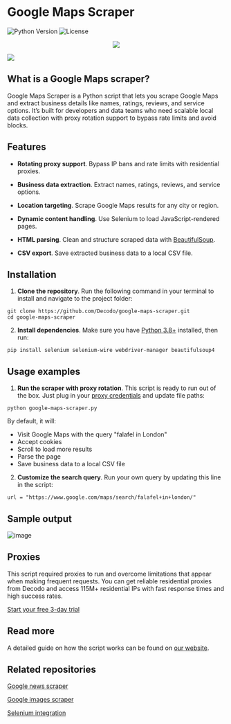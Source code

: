 # Google Maps Scraper
![Python Version](https://img.shields.io/badge/python-3.13%2B-blue.svg)
![License](https://img.shields.io/github/license/decodo/Google-News-scraper)

<p align="center">
<a href="https://dashboard.decodo.com/register?page=scrapers%2Fpricing&utm_source=socialorganic&utm_medium=social&utm_campaign=scraper_api_github"><img src="https://github.com/user-attachments/assets/13b08523-32b0-4c85-8e99-580d7c2a9055"></a>


[![](https://dcbadge.vercel.app/api/server/Ja8dqKgvbZ)](https://discord.gg/Ja8dqKgvbZ)

## What is a Google Maps scraper?
Google Maps Scraper is a Python script that lets you scrape Google Maps and extract business details like names, ratings, reviews, and service options. It’s built for developers and data teams who need scalable local data collection with proxy rotation support to bypass rate limits and avoid blocks.

## Features
- **Rotating proxy support**. Bypass IP bans and rate limits with residential proxies.

- **Business data extraction**. Extract names, ratings, reviews, and service options.

- **Location targeting**. Scrape Google Maps results for any city or region.

- **Dynamic content handling**. Use Selenium to load JavaScript-rendered pages.

- **HTML parsing**. Clean and structure scraped data with [BeautifulSoup](https://www.crummy.com/software/BeautifulSoup/bs4/doc/).

- **CSV export**. Save extracted business data to a local CSV file.

## Installation
1. **Clone the repository**. Run the following command in your terminal to install and navigate to the project folder:
```
git clone https://github.com/Decodo/google-maps-scraper.git
cd google-maps-scraper
```
2. **Install dependencies**. Make sure you have [Python 3.8+](https://www.python.org/downloads/) installed, then run:
```
pip install selenium selenium-wire webdriver-manager beautifulsoup4
```

## Usage examples
1. **Run the scraper with proxy rotation**. This script is ready to run out of the box. Just plug in your [proxy credentials](https://dashboard.decodo.com/) and update file paths:
```
python google-maps-scraper.py
```
By default, it will:

- Visit Google Maps with the query "falafel in London"
- Accept cookies
- Scroll to load more results
- Parse the page
- Save business data to a local CSV file
2. **Customize the search query**. Run your own query by updating this line in the script:
```
url = "https://www.google.com/maps/search/falafel+in+london/"
```

## Sample output
![image](https://github.com/user-attachments/assets/a4214763-34f8-4008-83e3-ec18a8db824c)

## Proxies
This script required proxies to run and overcome limitations that appear when making frequent requests. You can get reliable residential proxies from Decodo and access 115M+ residential IPs with fast response times and high success rates.

[Start your free 3-day trial](https://dashboard.decodo.com/register?page=residential-proxies/pricing)

## Read more
A detailed guide on how the script works can be found on [our website](https://decodo.com/blog/google-maps-scraping).

## Related repositories
[Google news scraper](https://github.com/Decodo/Google-News-scraper)

[Google images scraper](https://github.com/Decodo/google-images-scraper)

[Selenium integration](https://github.com/Decodo/Selenium)
